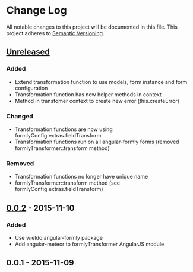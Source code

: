 # Change Log
All notable changes to this project will be documented in this file.
This project adheres to [Semantic Versioning](http://semver.org/).

## [Unreleased]
### Added
- Extend transformation function to use models, form instance and form configuration
- Transformation function has now helper methods in context
- Method in transfomer context to create new error (this.createError)

### Changed
- Transformation functions are now using formlyConfig.extras.fieldTransform
- Transformation functions run on all angular-formly forms (removed formlyTransformer::transform method)

### Removed
- Transformation functions no longer have unique name
- formlyTransformer::transform method (see formlyConfig.extras.fieldTransform)

## [0.0.2] - 2015-11-10
### Added
- Use wieldo:angular-formly package
- Add angular-meteor to formlyTransformer AngularJS module

## 0.0.1 - 2015-11-09

[Unreleased]: https://github.com/wieldo/angular-formly-transformer/compare/v0.0.2...HEAD
[0.0.2]: https://github.com/wieldo/angular-formly-transformer/compare/v0.0.1...v0.0.2